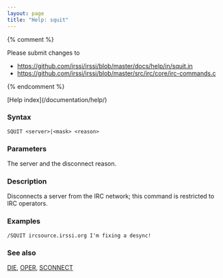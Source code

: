 ```yaml
---
layout: page
title: "Help: squit"
---
```


{% comment %}

Please submit changes to
- https://github.com/irssi/irssi/blob/master/docs/help/in/squit.in
- https://github.com/irssi/irssi/blob/master/src/irc/core/irc-commands.c


{% endcomment %}
<nav markdown="1">
[Help index](/documentation/help/)
</nav>

### Syntax ###

<div class="highlight irssisyntax"><pre style="\-\-cmdlen:5ch"><code><span class="synB">SQUIT</span> <span class="synB05">&lt;server></span>|<span class="synB05">&lt;mask></span> <span class="synB05">&lt;reason></span></code></pre></div>



### Parameters ###

The server and the disconnect reason.

### Description ###

Disconnects a server from the IRC network; this command is restricted to
    IRC operators.

### Examples ###

    /SQUIT ircsource.irssi.org I'm fixing a desync!

### See also ###
[DIE](/documentation/help/die/), [OPER](/documentation/help/oper/), [SCONNECT](/documentation/help/sconnect/)


